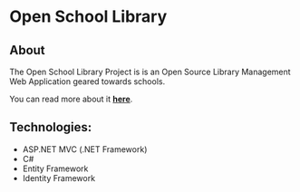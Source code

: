 # Open School Library

## About

The Open School Library Project is is an Open Source Library Management Web Application geared towards schools.

You can read more about it **[here](http://www.thatamazingprogrammer.com/portfolio/open-school-library/)**.

## Technologies:
- ASP.NET MVC (.NET Framework)
- C#
- Entity Framework
- Identity Framework
